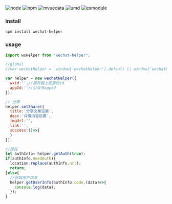 
![node](https://img.shields.io/badge/node-%3E%3D8-green)
![npm](https://img.shields.io/badge/npm-%3E%3D6.4.1-blue)
![mvuedata](https://img.shields.io/badge/mvuedata-support-red)
![umd](https://img.shields.io/badge/umd-support-brightgreen)
![esmodule](https://img.shields.io/badge/esmodule-support-brightgreen)
### install  
`npm install wechat-helper`

### usage

```javascript
import wxHelper from "wechat-helper";

//global
//var wechatHelper =  window['wechatHelper'].default || window['wechatHelper'];

var helper = new wechatHelper({
  wxid:'',//服务器上配置的id
  appId:''//公众号appid
});

// 分享
helper.setShare({
  title:'分享文案设置',
  desc:'详情内容设置',
  imgUrl:'',
  link:'',
  success:()=>{
  }
});   

//授权
let authInfo= helper.getAuth(true);
if(authInfo.needAuth){
  location.replace(authInfo.url);
  return;
}else{
  //获取用户信息
  helper.getUserInfo(authInfo.code,(data)=>{
    console.log(data);
  });
}


```
